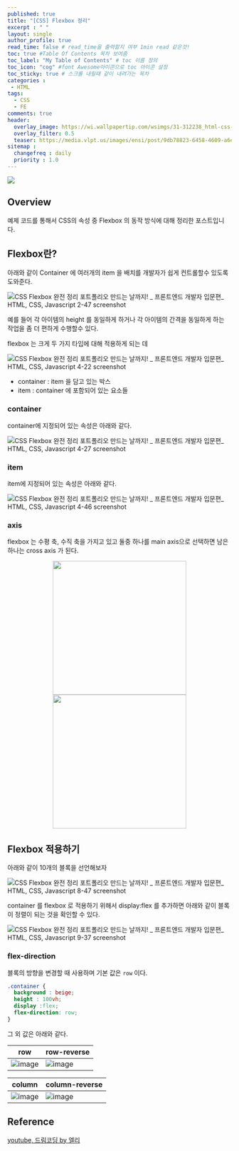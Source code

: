 ```yaml
---
published: true
title: "[CSS] Flexbox 정리"
excerpt : " "
layout: single
author_profile: true
read_time: false # read_time을 출력할지 여부 1min read 같은것!
toc: true #Table Of Contents 목차 보여줌
toc_label: "My Table of Contents" # toc 이름 정의
toc_icon: "cog" #font Awesome아이콘으로 toc 아이콘 설정
toc_sticky: true # 스크롤 내릴때 같이 내려가는 목차
categories :
 - HTML
tags: 
  - CSS
  - FE
comments: true
header:
  overlay_image: https://wi.wallpapertip.com/wsimgs/31-312238_html-css-javascript-transparent.png
  overlay_filter: 0.5
  teaser: https://media.vlpt.us/images/ensi/post/9db78823-6458-4609-a6ec-14014214acc5/htmlcssjs.jpg
sitemap :
  changefreq : daily
  priority : 1.0
---
```


![](https://media.vlpt.us/images/chayezo/post/2d640f76-1ba2-477f-8725-784e11a073ee/cssImage.png)

## Overview

예제 코드를 통해서 CSS의 속성 중 Flexbox 의 동작 방식에 대해 정리한 포스트입니다.

## Flexbox란?

아래와 같이 Container 에 여러개의 item 을 배치를 개발자가 쉽게 컨트롤할수 있도록 도와준다.

![CSS Flexbox 완전 정리  포트폴리오 만드는 날까지! _ 프론트엔드 개발자 입문편_ HTML, CSS, Javascript 2-47 screenshot](https://user-images.githubusercontent.com/35194820/149147412-cdbbf8c4-3784-4868-ad87-e60969b77bab.png)

예를 들어 각 아이템의 height 를 동일하게 하거나 각 아이템의 간격을 동일하게 하는 작업을 좀 더 편하게 수행할수 있다.

flexbox 는 크게 두 가지 타입에 대해 적용하게 되는 데

![CSS Flexbox 완전 정리  포트폴리오 만드는 날까지! _ 프론트엔드 개발자 입문편_ HTML, CSS, Javascript 4-22 screenshot](https://user-images.githubusercontent.com/35194820/149148924-896b8ef8-a080-44f3-a0f5-6ffbeecff0a3.png)

- container : item 을 담고 있는 박스
- item : container 에 포함되어 있는 요소들

### container

container에 지정되어 있는 속성은 아래와 같다.

![CSS Flexbox 완전 정리  포트폴리오 만드는 날까지! _ 프론트엔드 개발자 입문편_ HTML, CSS, Javascript 4-27 screenshot](https://user-images.githubusercontent.com/35194820/149149134-b47f8d8b-0efa-4f8d-ba44-0fd0593e3ffe.png)

### item

item에 지정되어 있는 속성은 아래와 같다.

![CSS Flexbox 완전 정리  포트폴리오 만드는 날까지! _ 프론트엔드 개발자 입문편_ HTML, CSS, Javascript 4-46 screenshot](https://user-images.githubusercontent.com/35194820/149149626-04c2031e-a932-47d5-a56d-3ffcf9d89f7c.png)

### axis

flexbox 는 수평 축, 수직 축을 가지고 있고 둘중 하나를 main axis으로 선택하면 남은 하나는 cross axis 가 된다.

<div align="center">
<img src="https://user-images.githubusercontent.com/35194820/149156154-765f320b-bf67-41fa-b44f-c8c3ce7a3f72.png" width=300>
<img src="https://user-images.githubusercontent.com/35194820/149156163-f9fb705c-c430-4b14-af66-77479f1a9b9e.png" width=300>
</div>

## Flexbox 적용하기

아래와 같이 10개의 블록을 선언해보자

![CSS Flexbox 완전 정리  포트폴리오 만드는 날까지! _ 프론트엔드 개발자 입문편_ HTML, CSS, Javascript 8-47 screenshot](https://user-images.githubusercontent.com/35194820/149166004-4008f056-6089-4b77-9436-4605ab440241.png)
  
container 를 flexbox 로 적용하기 위해서 display:flex 를 추가하면 아래와 같이 블록이 정렬이 되는 것을 확인할 수 있다.

![CSS Flexbox 완전 정리  포트폴리오 만드는 날까지! _ 프론트엔드 개발자 입문편_ HTML, CSS, Javascript 9-37 screenshot](https://user-images.githubusercontent.com/35194820/149166323-988c427d-f88e-4b7b-bbf4-4811ee7d0a35.png)

### flex-direction

블록의 방향을 변경할 때 사용하며 기본 값은 `row` 이다.

~~~css
.container {
  background : beige;
  height : 100vh;
  display :flex;
  flex-direction: row;
}
~~~

그 외 값은 아래와 같다.

|row|row-reverse|
|------|---|
|![image](https://user-images.githubusercontent.com/35194820/149167069-8d1767d4-71e2-49d8-bfa7-7560b5bdbd82.png)|![image](https://user-images.githubusercontent.com/35194820/149167399-8f5b7a2c-72b5-4d78-a080-27bc45c5a39a.png)|

|column|column-reverse|
|------|---|
|![image](https://user-images.githubusercontent.com/35194820/149167582-23d31f3c-5979-46c1-90ed-5d3918cab1fc.png)|![image](https://user-images.githubusercontent.com/35194820/149167813-c1da7288-e595-4f2d-9e98-69dfa9be031a.png)|

## Reference

[youtube, 드림코딩 by 엘리](https://www.youtube.com/watch?v=7neASrWEFEM)

